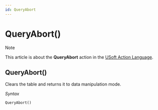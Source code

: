 ```yaml
---
id: QueryAbort
---
```


# QueryAbort()



> [!NOTE]
> This article is about the **QueryAbort** action in the [USoft Action Language](/docs/Task_flow/Action_Language_reference/USoft_Action_Language.md).

## **QueryAbort()**

Clears the table and returns it to data manipulation mode.

*Syntax*

```
QueryAbort()
```

 